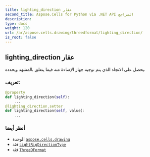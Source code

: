 ```yaml
---
title: lighting_direction عقار
second_title: Aspose.Cells for Python via .NET API المراجع
description:
type: docs
weight: 120
url: /ar/aspose.cells.drawing/threedformat/lighting_direction/
is_root: false
---
```

##  lighting_direction عقار

يحصل على الاتجاه الذي يتم توجيه جهاز الإضاءة منه فيما يتعلق بالمشهد ويحدده.
###  تعريف:
```python
@property
def lighting_direction(self):
    ...
@lighting_direction.setter
def lighting_direction(self, value):
    ...
```

###  أنظر أيضا
* الوحدة [`aspose.cells.drawing`](../../)
* فئة [`LightRigDirectionType`](/cells/python-net/ar/aspose.cells.drawing/lightrigdirectiontype)
* فئة [`ThreeDFormat`](/cells/python-net/ar/aspose.cells.drawing/threedformat)
